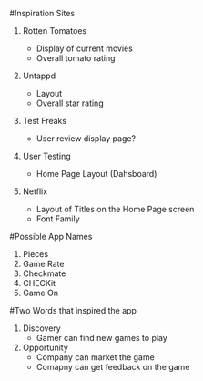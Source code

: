#Inspiration Sites

1. Rotten Tomatoes
    * Display of current movies
    * Overall tomato rating

2. Untappd
    * Layout
    * Overall star rating

3. Test Freaks
    * User review display page?

4. User Testing
    * Home Page Layout (Dahsboard)

5. Netflix
    * Layout of Titles on the Home Page screen
    * Font Family

#Possible App Names

1. Pieces
2. Game Rate
3. Checkmate
4. CHECKit
5. Game On

#Two Words that inspired the app
1. Discovery
    * Gamer can find new games to play
2. Opportunity 
    * Company can market the game
    * Comapny can get feedback on the game


